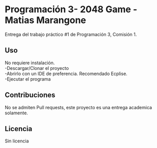 # Programación 3- 2048 Game -Matias Marangone
Entrega del trabajo práctico #1 de Programación 3, Comisión 1.

## Uso
No requiere instalación. <br />
-Descargar/Clonar el proyecto <br />
-Abrirlo con un IDE de preferencia. Recomendado Ecplise. <br />
-Ejecutar el programa <br />

## Contribuciones
No se admiten Pull requests, este proyecto es una entrega academica solamente.

## Licencia
Sin licencia
